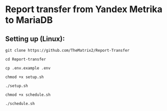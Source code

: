 # Report transfer from Yandex Metrika to MariaDB
## Setting up (Linux):

```shell
git clone https://github.com/TheMatrix2/Report-Transfer
```
```shell
cd Report-transfer
```
```shell
cp .env.example .env
```
```shell
chmod +x setup.sh
```
```shell
./setup.sh
```
```shell
chmod +x schedule.sh
```
```shell
./schedule.sh
```